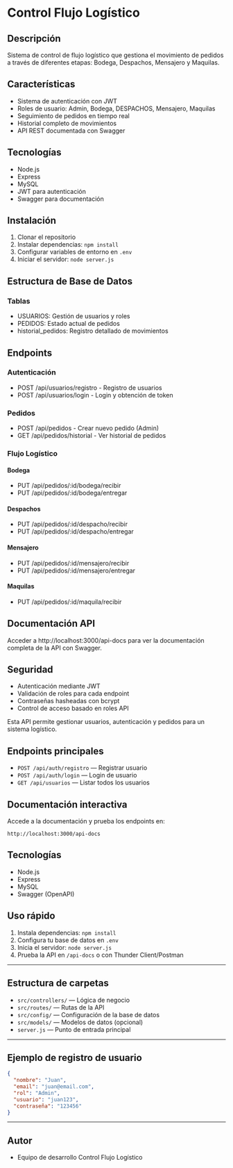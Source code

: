 # Control Flujo Logístico

## Descripción
Sistema de control de flujo logístico que gestiona el movimiento de pedidos a través de diferentes etapas: Bodega, Despachos, Mensajero y Maquilas.

## Características
- Sistema de autenticación con JWT
- Roles de usuario: Admin, Bodega, DESPACHOS, Mensajero, Maquilas
- Seguimiento de pedidos en tiempo real
- Historial completo de movimientos
- API REST documentada con Swagger

## Tecnologías
- Node.js
- Express
- MySQL
- JWT para autenticación
- Swagger para documentación

## Instalación
1. Clonar el repositorio
2. Instalar dependencias: `npm install`
3. Configurar variables de entorno en `.env`
4. Iniciar el servidor: `node server.js`

## Estructura de Base de Datos
### Tablas
- USUARIOS: Gestión de usuarios y roles
- PEDIDOS: Estado actual de pedidos
- historial_pedidos: Registro detallado de movimientos

## Endpoints
### Autenticación
- POST /api/usuarios/registro - Registro de usuarios
- POST /api/usuarios/login - Login y obtención de token

### Pedidos
- POST /api/pedidos - Crear nuevo pedido (Admin)
- GET /api/pedidos/historial - Ver historial de pedidos

### Flujo Logístico
#### Bodega
- PUT /api/pedidos/:id/bodega/recibir
- PUT /api/pedidos/:id/bodega/entregar

#### Despachos
- PUT /api/pedidos/:id/despacho/recibir
- PUT /api/pedidos/:id/despacho/entregar

#### Mensajero
- PUT /api/pedidos/:id/mensajero/recibir
- PUT /api/pedidos/:id/mensajero/entregar

#### Maquilas
- PUT /api/pedidos/:id/maquila/recibir

## Documentación API
Acceder a http://localhost:3000/api-docs para ver la documentación completa de la API con Swagger.

## Seguridad
- Autenticación mediante JWT
- Validación de roles para cada endpoint
- Contraseñas hasheadas con bcrypt
- Control de acceso basado en roles
 API

Esta API permite gestionar usuarios, autenticación y pedidos para un sistema logístico.

## Endpoints principales

- `POST /api/auth/registro` — Registrar usuario
- `POST /api/auth/login` — Login de usuario
- `GET /api/usuarios` — Listar todos los usuarios

## Documentación interactiva

Accede a la documentación y prueba los endpoints en:

```
http://localhost:3000/api-docs
```

## Tecnologías
- Node.js
- Express
- MySQL
- Swagger (OpenAPI)

## Uso rápido
1. Instala dependencias: `npm install`
2. Configura tu base de datos en `.env`
3. Inicia el servidor: `node server.js`
4. Prueba la API en `/api-docs` o con Thunder Client/Postman

---

## Estructura de carpetas

- `src/controllers/` — Lógica de negocio
- `src/routes/` — Rutas de la API
- `src/config/` — Configuración de la base de datos
- `src/models/` — Modelos de datos (opcional)
- `server.js` — Punto de entrada principal

---

## Ejemplo de registro de usuario

```json
{
  "nombre": "Juan",
  "email": "juan@email.com",
  "rol": "Admin",
  "usuario": "juan123",
  "contraseña": "123456"
}
```

---

## Autor
- Equipo de desarrollo Control Flujo Logístico

